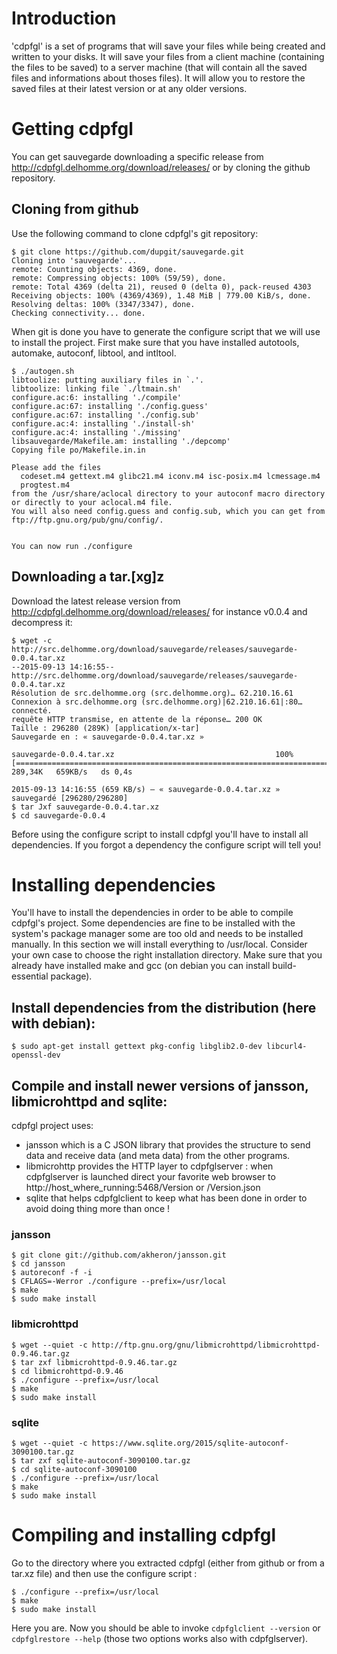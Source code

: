 # Introduction

'cdpfgl' is a set of programs that will save your files while being created and written to your disks. It will save your files from a client machine (containing the files to be saved) to a server machine (that will contain all the saved files and informations about thoses files). It will allow you to restore the saved files at their latest version or at any older versions.


# Getting cdpfgl

You can get sauvegarde downloading a specific release from http://cdpfgl.delhomme.org/download/releases/ or by cloning the github repository.


## Cloning from github

Use the following command to clone cdpfgl's git repository:

    $ git clone https://github.com/dupgit/sauvegarde.git
    Cloning into 'sauvegarde'...
    remote: Counting objects: 4369, done.
    remote: Compressing objects: 100% (59/59), done.
    remote: Total 4369 (delta 21), reused 0 (delta 0), pack-reused 4303
    Receiving objects: 100% (4369/4369), 1.48 MiB | 779.00 KiB/s, done.
    Resolving deltas: 100% (3347/3347), done.
    Checking connectivity... done.

When git is done you have to generate the configure script that we will use to install the project. First make sure that you have installed autotools, automake, autoconf, libtool, and intltool.

    $ ./autogen.sh
    libtoolize: putting auxiliary files in `.'.
    libtoolize: linking file `./ltmain.sh'
    configure.ac:6: installing './compile'
    configure.ac:67: installing './config.guess'
    configure.ac:67: installing './config.sub'
    configure.ac:4: installing './install-sh'
    configure.ac:4: installing './missing'
    libsauvegarde/Makefile.am: installing './depcomp'
    Copying file po/Makefile.in.in

    Please add the files
      codeset.m4 gettext.m4 glibc21.m4 iconv.m4 isc-posix.m4 lcmessage.m4
      progtest.m4
    from the /usr/share/aclocal directory to your autoconf macro directory
    or directly to your aclocal.m4 file.
    You will also need config.guess and config.sub, which you can get from
    ftp://ftp.gnu.org/pub/gnu/config/.


    You can now run ./configure


## Downloading a tar.[xg]z

Download the latest release version from http://cdpfgl.delhomme.org/download/releases/ for instance v0.0.4 and decompress it:

    $ wget -c http://src.delhomme.org/download/sauvegarde/releases/sauvegarde-0.0.4.tar.xz
    --2015-09-13 14:16:55--  http://src.delhomme.org/download/sauvegarde/releases/sauvegarde-0.0.4.tar.xz
    Résolution de src.delhomme.org (src.delhomme.org)… 62.210.16.61
    Connexion à src.delhomme.org (src.delhomme.org)|62.210.16.61|:80… connecté.
    requête HTTP transmise, en attente de la réponse… 200 OK
    Taille : 296280 (289K) [application/x-tar]
    Sauvegarde en : « sauvegarde-0.0.4.tar.xz »

    sauvegarde-0.0.4.tar.xz                                    100%[=========================================================================================================================================>] 289,34K   659KB/s   ds 0,4s

    2015-09-13 14:16:55 (659 KB/s) — « sauvegarde-0.0.4.tar.xz » sauvegardé [296280/296280]
    $ tar Jxf sauvegarde-0.0.4.tar.xz
    $ cd sauvegarde-0.0.4

Before using the configure script to install cdpfgl you'll have to install all dependencies. If you forgot a dependency the configure script will tell you!


# Installing dependencies

You'll have to install the dependencies in order to be able to compile cdpfgl's project. Some dependencies are fine to be installed with the system's package manager some are too old and needs to be installed manually. In this section we will install everything to /usr/local. Consider your own case to choose the right installation directory. Make sure that you already have installed make and gcc (on debian you can install build-essential package).


## Install dependencies from the distribution (here with debian):

    $ sudo apt-get install gettext pkg-config libglib2.0-dev libcurl4-openssl-dev


## Compile and install newer versions of jansson, libmicrohttpd and sqlite:

cdpfgl project uses:

 * jansson which is a C JSON library that provides the structure to send data and receive data (and meta data) from the other programs.
 * libmicrohttp provides the HTTP layer to cdpfglserver : when cdpfglserver is launched direct your favorite web browser to http://host_where_running:5468/Version or /Version.json 
 * sqlite that helps cdpfglclient to keep what has been done in order to avoid doing thing more than once !


### jansson

    $ git clone git://github.com/akheron/jansson.git
    $ cd jansson
    $ autoreconf -f -i
    $ CFLAGS=-Werror ./configure --prefix=/usr/local
    $ make
    $ sudo make install


### libmicrohttpd

    $ wget --quiet -c http://ftp.gnu.org/gnu/libmicrohttpd/libmicrohttpd-0.9.46.tar.gz
    $ tar zxf libmicrohttpd-0.9.46.tar.gz
    $ cd libmicrohttpd-0.9.46
    $ ./configure --prefix=/usr/local
    $ make
    $ sudo make install


### sqlite

    $ wget --quiet -c https://www.sqlite.org/2015/sqlite-autoconf-3090100.tar.gz
    $ tar zxf sqlite-autoconf-3090100.tar.gz
    $ cd sqlite-autoconf-3090100
    $ ./configure --prefix=/usr/local
    $ make
    $ sudo make install


# Compiling and installing cdpfgl

Go to the directory where you extracted cdpfgl (either from github or from a tar.xz file) and then use the configure script :

    $ ./configure --prefix=/usr/local
    $ make
    $ sudo make install
 
Here you are. Now you should be able to invoke ```cdpfglclient --version``` or ```cdpfglrestore --help``` (those two options works also with cdpfglserver).

